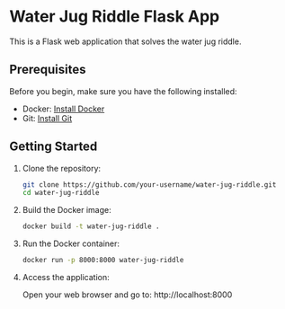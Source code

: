 # Water Jug Riddle Flask App

This is a Flask web application that solves the water jug riddle.

## Prerequisites

Before you begin, make sure you have the following installed:

- Docker: [Install Docker](https://docs.docker.com/get-docker/)
- Git: [Install Git](https://git-scm.com/book/en/v2/Getting-Started-Installing-Git)

## Getting Started

1. Clone the repository:

    ```bash
    git clone https://github.com/your-username/water-jug-riddle.git
    cd water-jug-riddle
    ```
2. Build the Docker image:

    ```bash
    docker build -t water-jug-riddle .
    ```
3. Run the Docker container:

    ```bash
    docker run -p 8000:8000 water-jug-riddle
    ```
4. Access the application:

    Open your web browser and go to: http://localhost:8000